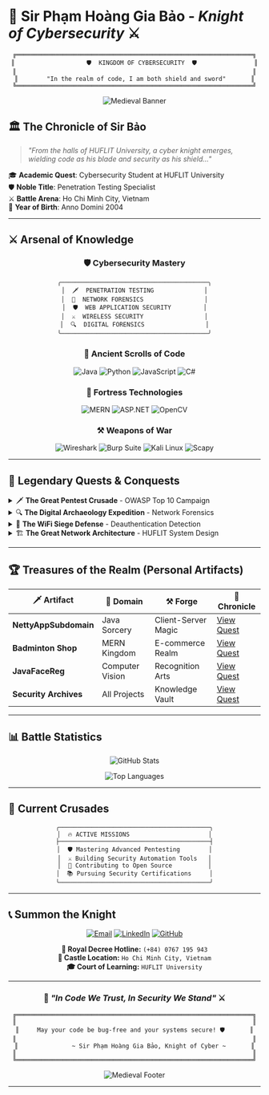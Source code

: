 # 🏰 **Sir Phạm Hoàng Gia Bảo** - *Knight of Cybersecurity* ⚔️

<div align="center">

```
╔══════════════════════════════════════════════════════════════════╗
║                    🛡️  KINGDOM OF CYBERSECURITY  🛡️                ║
║                                                                  ║
║        "In the realm of code, I am both shield and sword"       ║
╚══════════════════════════════════════════════════════════════════╝
```

![Medieval Banner](https://capsule-render.vercel.app/api?type=waving&color=8B0000&height=200&section=header&text=Knight%20of%20Cybersecurity&fontSize=30&fontColor=D4AF37&animation=fadeIn&fontAlignY=35&desc=Defender%20of%20Digital%20Realms&descAlignY=55&descSize=15)

</div>

## 🏛️ **The Chronicle of Sir Bảo**

> *"From the halls of HUFLIT University, a cyber knight emerges, wielding code as his blade and security as his shield..."*

🎓 **Academic Quest**: Cybersecurity Student at HUFLIT University  
🛡️ **Noble Title**: Penetration Testing Specialist  
⚔️ **Battle Arena**: Ho Chi Minh City, Vietnam  
📅 **Year of Birth**: Anno Domini 2004  

---

## ⚔️ **Arsenal of Knowledge**

<div align="center">

### 🛡️ **Cybersecurity Mastery**
```
╭─────────────────────────────────────────╮
│  🗡️  PENETRATION TESTING              │
│  🏰  NETWORK FORENSICS                 │
│  🛡️  WEB APPLICATION SECURITY         │
│  ⚔️  WIRELESS SECURITY                 │
│  🔍  DIGITAL FORENSICS                 │
╰─────────────────────────────────────────╯
```

### 🏺 **Ancient Scrolls of Code**
![Java](https://img.shields.io/badge/Java-ED8B00?style=for-the-badge&logo=openjdk&logoColor=white&labelColor=8B0000)
![Python](https://img.shields.io/badge/Python-3776AB?style=for-the-badge&logo=python&logoColor=white&labelColor=8B0000)
![JavaScript](https://img.shields.io/badge/JavaScript-F7DF1E?style=for-the-badge&logo=javascript&logoColor=black&labelColor=8B0000)
![C#](https://img.shields.io/badge/C%23-239120?style=for-the-badge&logo=c-sharp&logoColor=white&labelColor=8B0000)

### 🏰 **Fortress Technologies**
![MERN](https://img.shields.io/badge/MERN-Stack-61DAFB?style=for-the-badge&logo=react&logoColor=white&labelColor=8B0000)
![ASP.NET](https://img.shields.io/badge/ASP.NET-512BD4?style=for-the-badge&logo=dotnet&logoColor=white&labelColor=8B0000)
![OpenCV](https://img.shields.io/badge/OpenCV-27338e?style=for-the-badge&logo=OpenCV&logoColor=white&labelColor=8B0000)

### ⚒️ **Weapons of War**
![Wireshark](https://img.shields.io/badge/Wireshark-1679A7?style=for-the-badge&logo=wireshark&logoColor=white&labelColor=8B0000)
![Burp Suite](https://img.shields.io/badge/Burp_Suite-FF6633?style=for-the-badge&logoColor=white&labelColor=8B0000)
![Kali Linux](https://img.shields.io/badge/Kali_Linux-557C94?style=for-the-badge&logo=kali-linux&logoColor=white&labelColor=8B0000)
![Scapy](https://img.shields.io/badge/Scapy-0078D4?style=for-the-badge&logoColor=white&labelColor=8B0000)

</div>

---

## 📜 **Legendary Quests & Conquests**

<details>
<summary>🗡️ <b>The Great Pentest Crusade</b> - OWASP Top 10 Campaign</summary>

```
⚔️ QUEST COMPLETED ⚔️
Objective: Vanquish web vulnerabilities using OWASP framework
Weapons Used: Burp Suite, Checkmarx
Enemies Defeated: SQL Injection, XSS, Broken Access Control
Status: VICTORIOUS 🏆
```
</details>

<details>
<summary>🔍 <b>The Digital Archaeology Expedition</b> - Network Forensics</summary>

```
🛡️ INVESTIGATION CLOSED 🛡️
Mission: Uncover hidden malware in network traffic
Tools Employed: Wireshark, Packet Analysis
Artifacts Recovered: Multiple IOCs and attack vectors
Status: CASE SOLVED 🕵️‍♂️
```
</details>

<details>
<summary>📡 <b>The WiFi Siege Defense</b> - Deauthentication Detection</summary>

```
🏰 FORTRESS SECURED 🏰
Challenge: Detect and prevent WiFi DoS attacks
Arsenal: Python Scapy, 802.11 Protocol Analysis
Enemy: Deauthentication Attacks
Status: KINGDOM PROTECTED 🛡️
```
</details>

<details>
<summary>🏗️ <b>The Great Network Architecture</b> - HUFLIT System Design</summary>

```
🏛️ INFRASTRUCTURE BUILT 🏛️
Project: Design enterprise network for HUFLIT
Technologies: Windows Server, Active Directory, Cisco
Components: DNS, DHCP, VLAN, Security Policies
Status: EMPIRE ESTABLISHED 👑
```
</details>

---

## 🏆 **Treasures of the Realm** (Personal Artifacts)

<div align="center">

| 🗡️ Artifact | 🏰 Domain | ⚒️ Forge | 📜 Chronicle |
|-------------|-----------|----------|--------------|
| **NettyAppSubdomain** | Java Sorcery | Client-Server Magic | [View Quest](https://github.com/SecretJA/NettyAppSubdomain) |
| **Badminton Shop** | MERN Kingdom | E-commerce Realm | [View Quest](https://github.com/SecretJA/Badminton-eweb) |
| **JavaFaceReg** | Computer Vision | Recognition Arts | [View Quest](https://github.com/SecretJA/JavaFaceReg) |
| **Security Archives** | All Projects | Knowledge Vault | [View Quest](https://github.com/SecretJA/ProjectWhileStudying) |

</div>

---

## 📊 **Battle Statistics**

<div align="center">

![GitHub Stats](https://github-readme-stats.vercel.app/api?username=SecretJA&show_icons=true&theme=radical&bg_color=8B0000&title_color=D4AF37&text_color=F4E5C1&icon_color=D4AF37&border_color=D4AF37)

![Top Languages](https://github-readme-stats.vercel.app/api/top-langs/?username=SecretJA&layout=compact&theme=radical&bg_color=8B0000&title_color=D4AF37&text_color=F4E5C1&border_color=D4AF37)


</div>

---

## 🎯 **Current Crusades**

<div align="center">

```
╭──────────────────────────────────────────╮
│  🔥 ACTIVE MISSIONS                      │
├──────────────────────────────────────────┤
│  🛡️ Mastering Advanced Pentesting        │
│  ⚔️ Building Security Automation Tools   │
│  🏰 Contributing to Open Source          │
│  📚 Pursuing Security Certifications     │
╰──────────────────────────────────────────╯
```

</div>

---

## 📞 **Summon the Knight**

<div align="center">

[![Email](https://img.shields.io/badge/Email-D14836?style=for-the-badge&logo=gmail&logoColor=white&labelColor=8B0000)](mailto:pphamhoanggiabao19092004@gmail.com)
[![LinkedIn](https://img.shields.io/badge/LinkedIn-0077B5?style=for-the-badge&logo=linkedin&logoColor=white&labelColor=8B0000)](https://www.linkedin.com/in/bao-pham-4a18a2324/)
[![GitHub](https://img.shields.io/badge/GitHub-100000?style=for-the-badge&logo=github&logoColor=white&labelColor=8B0000)](https://github.com/SecretJA)

**📱 Royal Decree Hotline:** `(+84) 0767 195 943`  
**🏰 Castle Location:** `Ho Chi Minh City, Vietnam`  
**🎓 Court of Learning:** `HUFLIT University`

</div>

---

<div align="center">

### 🏰 *"In Code We Trust, In Security We Stand"* ⚔️

```
╔══════════════════════════════════════════════════════════════════╗
║                                                                  ║
║     May your code be bug-free and your systems secure! 🛡️       ║
║                                                                  ║
║               ~ Sir Phạm Hoàng Gia Bảo, Knight of Cyber ~       ║
║                                                                  ║
╚══════════════════════════════════════════════════════════════════╝
```

![Medieval Footer](https://capsule-render.vercel.app/api?type=waving&color=8B0000&height=100&section=footer)

</div>

---

